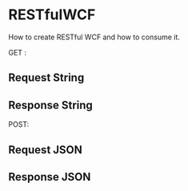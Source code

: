 # RESTfulWCF
How to create RESTful WCF and how to consume it.

GET : 
## Request String 
## Response String

POST:
## Request JSON 
## Response JSON
